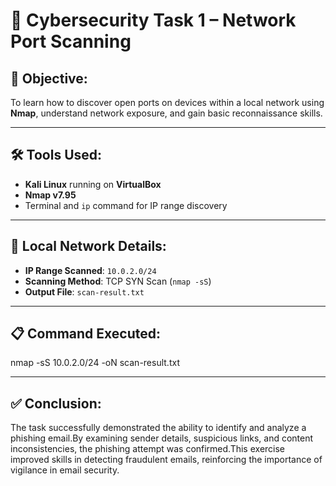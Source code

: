# 🔐 Cybersecurity Task 1 – Network Port Scanning

## 🎯 Objective:
To learn how to discover open ports on devices within a local network using **Nmap**, understand network exposure, and gain basic reconnaissance skills.

---

## 🛠 Tools Used:
- **Kali Linux** running on **VirtualBox**
- **Nmap v7.95**
- Terminal and `ip` command for IP range discovery

---

## 📡 Local Network Details:
- **IP Range Scanned**: `10.0.2.0/24`
- **Scanning Method**: TCP SYN Scan (`nmap -sS`)
- **Output File**: `scan-result.txt`

---

## 📋 Command Executed:

nmap -sS 10.0.2.0/24 -oN scan-result.txt

---

## ✅ Conclusion:
The task successfully demonstrated the ability to identify and analyze a phishing email.By examining sender details, suspicious links, and content inconsistencies, the phishing attempt was confirmed.This exercise improved skills in detecting fraudulent emails, reinforcing the importance of vigilance in email security.
